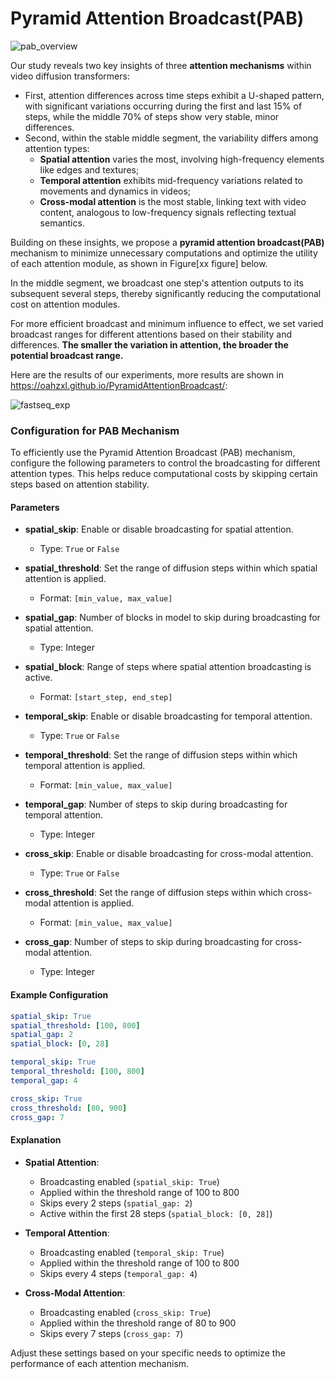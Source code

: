 # Pyramid Attention Broadcast(PAB)

![pab_overview](../figure/fastseq_overview.png)


Our study reveals two key insights of three **attention mechanisms** within video diffusion transformers:
- First, attention differences across time steps exhibit a U-shaped pattern, with significant variations occurring during the first and last 15% of steps, while the middle 70% of steps show very stable, minor differences.
- Second, within the stable middle segment, the variability differs among attention types:
    -  **Spatial attention** varies the most, involving high-frequency elements like edges and textures;
    - **Temporal attention** exhibits mid-frequency variations related to movements and dynamics in videos;
    - **Cross-modal attention** is the most stable, linking text with video content, analogous to low-frequency signals reflecting textual semantics.


Building on these insights, we propose a **pyramid attention broadcast(PAB)** mechanism to minimize unnecessary computations and optimize the utility of each attention module, as shown in Figure[xx figure] below.

In the middle segment, we broadcast one step's attention outputs to its subsequent several steps, thereby significantly reducing the computational cost on attention modules.

For more efficient broadcast and minimum influence to effect, we set varied broadcast ranges for different attentions based on their stability and differences.
**The smaller the variation in attention, the broader the potential broadcast range.**


Here are the results of our experiments, more results are shown in https://oahzxl.github.io/PyramidAttentionBroadcast/:

![fastseq_exp](../figure/fastseq_exp.png)


### Configuration for PAB Mechanism

To efficiently use the Pyramid Attention Broadcast (PAB) mechanism, configure the following parameters to control the broadcasting for different attention types. This helps reduce computational costs by skipping certain steps based on attention stability.

#### Parameters

- **spatial_skip**: Enable or disable broadcasting for spatial attention.
  - Type: `True` or `False`

- **spatial_threshold**: Set the range of diffusion steps within which spatial attention is applied.
  - Format: `[min_value, max_value]`

- **spatial_gap**: Number of blocks in model to skip during broadcasting for spatial attention.
  - Type: Integer

- **spatial_block**: Range of steps where spatial attention broadcasting is active.
  - Format: `[start_step, end_step]`

- **temporal_skip**: Enable or disable broadcasting for temporal attention.
  - Type: `True` or `False`

- **temporal_threshold**: Set the range of diffusion steps within which temporal attention is applied.
  - Format: `[min_value, max_value]`

- **temporal_gap**: Number of steps to skip during broadcasting for temporal attention.
  - Type: Integer

- **cross_skip**: Enable or disable broadcasting for cross-modal attention.
  - Type: `True` or `False`

- **cross_threshold**: Set the range of diffusion steps within which cross-modal attention is applied.
  - Format: `[min_value, max_value]`

- **cross_gap**: Number of steps to skip during broadcasting for cross-modal attention.
  - Type: Integer

#### Example Configuration

```yaml
spatial_skip: True
spatial_threshold: [100, 800]
spatial_gap: 2
spatial_block: [0, 28]

temporal_skip: True
temporal_threshold: [100, 800]
temporal_gap: 4

cross_skip: True
cross_threshold: [80, 900]
cross_gap: 7
```

#### Explanation

- **Spatial Attention**:
  - Broadcasting enabled (`spatial_skip: True`)
  - Applied within the threshold range of 100 to 800
  - Skips every 2 steps (`spatial_gap: 2`)
  - Active within the first 28 steps (`spatial_block: [0, 28]`)

- **Temporal Attention**:
  - Broadcasting enabled (`temporal_skip: True`)
  - Applied within the threshold range of 100 to 800
  - Skips every 4 steps (`temporal_gap: 4`)

- **Cross-Modal Attention**:
  - Broadcasting enabled (`cross_skip: True`)
  - Applied within the threshold range of 80 to 900
  - Skips every 7 steps (`cross_gap: 7`)

Adjust these settings based on your specific needs to optimize the performance of each attention mechanism.
